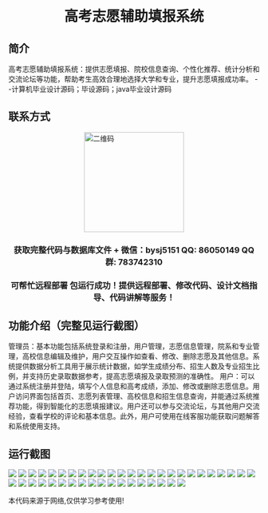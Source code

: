 <p><h1 align="center">高考志愿辅助填报系统</h1></p>

## 简介
高考志愿辅助填报系统：提供志愿填报、院校信息查询、个性化推荐、统计分析和交流论坛等功能，帮助考生高效合理地选择大学和专业，提升志愿填报成功率。    --计算机毕业设计源码；毕设源码；java毕业设计源码


## 联系方式
<img src="https://bs-1329754181.cos.ap-shanghai.myqcloud.com/wx.jpg" alt="二维码" style="display: block; margin: 0 auto;" width="200px">
<p><h3 align="center">获取完整代码与数据库文件 + 微信：bysj5151 QQ: 86050149 QQ群: 783742310</h3></p>
<p><h3 align="center">可帮忙远程部署 包运行成功！提供远程部署、修改代码、设计文档指导、代码讲解等服务！</h3></p>

## 功能介绍（完整见运行截图）
管理员：基本功能包括系统登录和注册，用户管理，志愿信息管理，院系和专业管理，高校信息编辑及维护，用户交互操作如查看、修改、删除志愿及其他信息。系统提供数据分析工具用于展示统计数据，如学生成绩分布、招生人数及专业招生比例，并支持历史录取数据参考，提高志愿填报及录取预测的准确性。
用户：可以通过系统注册并登陆，填写个人信息和高考成绩，添加、修改或删除志愿信息。用户访问界面包括首页、志愿列表管理、高校信息和招生信息查询，并能通过系统推荐功能，得到智能化的志愿填报建议。用户还可以参与交流论坛，与其他用户交流经验，查看学校的评论和基本信息。此外，用户可使用在线客服功能获取问题解答和系统使用支持。


## 运行截图
![](https://bs-1329754181.cos.ap-shanghai.myqcloud.com/ssm/GaoKaoVolunteerHelperSystem/img/001.jpg)
![](https://bs-1329754181.cos.ap-shanghai.myqcloud.com/ssm/GaoKaoVolunteerHelperSystem/img/002.jpg)
![](https://bs-1329754181.cos.ap-shanghai.myqcloud.com/ssm/GaoKaoVolunteerHelperSystem/img/003.jpg)
![](https://bs-1329754181.cos.ap-shanghai.myqcloud.com/ssm/GaoKaoVolunteerHelperSystem/img/004.jpg)
![](https://bs-1329754181.cos.ap-shanghai.myqcloud.com/ssm/GaoKaoVolunteerHelperSystem/img/005.jpg)
![](https://bs-1329754181.cos.ap-shanghai.myqcloud.com/ssm/GaoKaoVolunteerHelperSystem/img/006.jpg)
![](https://bs-1329754181.cos.ap-shanghai.myqcloud.com/ssm/GaoKaoVolunteerHelperSystem/img/007.jpg)
![](https://bs-1329754181.cos.ap-shanghai.myqcloud.com/ssm/GaoKaoVolunteerHelperSystem/img/008.jpg)
![](https://bs-1329754181.cos.ap-shanghai.myqcloud.com/ssm/GaoKaoVolunteerHelperSystem/img/009.jpg)
![](https://bs-1329754181.cos.ap-shanghai.myqcloud.com/ssm/GaoKaoVolunteerHelperSystem/img/010.jpg)
![](https://bs-1329754181.cos.ap-shanghai.myqcloud.com/ssm/GaoKaoVolunteerHelperSystem/img/011.jpg)
![](https://bs-1329754181.cos.ap-shanghai.myqcloud.com/ssm/GaoKaoVolunteerHelperSystem/img/012.jpg)
![](https://bs-1329754181.cos.ap-shanghai.myqcloud.com/ssm/GaoKaoVolunteerHelperSystem/img/013.jpg)
![](https://bs-1329754181.cos.ap-shanghai.myqcloud.com/ssm/GaoKaoVolunteerHelperSystem/img/014.jpg)
![](https://bs-1329754181.cos.ap-shanghai.myqcloud.com/ssm/GaoKaoVolunteerHelperSystem/img/015.jpg)
![](https://bs-1329754181.cos.ap-shanghai.myqcloud.com/ssm/GaoKaoVolunteerHelperSystem/img/016.jpg)
![](https://bs-1329754181.cos.ap-shanghai.myqcloud.com/ssm/GaoKaoVolunteerHelperSystem/img/017.jpg)
![](https://bs-1329754181.cos.ap-shanghai.myqcloud.com/ssm/GaoKaoVolunteerHelperSystem/img/018.jpg)
![](https://bs-1329754181.cos.ap-shanghai.myqcloud.com/ssm/GaoKaoVolunteerHelperSystem/img/019.jpg)
![](https://bs-1329754181.cos.ap-shanghai.myqcloud.com/ssm/GaoKaoVolunteerHelperSystem/img/020.jpg)
![](https://bs-1329754181.cos.ap-shanghai.myqcloud.com/ssm/GaoKaoVolunteerHelperSystem/img/021.jpg)
![](https://bs-1329754181.cos.ap-shanghai.myqcloud.com/ssm/GaoKaoVolunteerHelperSystem/img/022.jpg)
![](https://bs-1329754181.cos.ap-shanghai.myqcloud.com/ssm/GaoKaoVolunteerHelperSystem/img/023.jpg)
![](https://bs-1329754181.cos.ap-shanghai.myqcloud.com/ssm/GaoKaoVolunteerHelperSystem/img/024.jpg)
![](https://bs-1329754181.cos.ap-shanghai.myqcloud.com/ssm/GaoKaoVolunteerHelperSystem/img/025.jpg)
![](https://bs-1329754181.cos.ap-shanghai.myqcloud.com/ssm/GaoKaoVolunteerHelperSystem/img/026.jpg)
![](https://bs-1329754181.cos.ap-shanghai.myqcloud.com/ssm/GaoKaoVolunteerHelperSystem/img/027.jpg)
![](https://bs-1329754181.cos.ap-shanghai.myqcloud.com/ssm/GaoKaoVolunteerHelperSystem/img/028.jpg)
![](https://bs-1329754181.cos.ap-shanghai.myqcloud.com/ssm/GaoKaoVolunteerHelperSystem/img/029.jpg)
![](https://bs-1329754181.cos.ap-shanghai.myqcloud.com/ssm/GaoKaoVolunteerHelperSystem/img/030.jpg)
![](https://bs-1329754181.cos.ap-shanghai.myqcloud.com/ssm/GaoKaoVolunteerHelperSystem/img/031.jpg)
![](https://bs-1329754181.cos.ap-shanghai.myqcloud.com/ssm/GaoKaoVolunteerHelperSystem/img/032.jpg)
![](https://bs-1329754181.cos.ap-shanghai.myqcloud.com/ssm/GaoKaoVolunteerHelperSystem/img/033.jpg)
![](https://bs-1329754181.cos.ap-shanghai.myqcloud.com/ssm/GaoKaoVolunteerHelperSystem/img/034.jpg)
![](https://bs-1329754181.cos.ap-shanghai.myqcloud.com/ssm/GaoKaoVolunteerHelperSystem/img/035.jpg)
![](https://bs-1329754181.cos.ap-shanghai.myqcloud.com/ssm/GaoKaoVolunteerHelperSystem/img/036.jpg)
![](https://bs-1329754181.cos.ap-shanghai.myqcloud.com/ssm/GaoKaoVolunteerHelperSystem/img/037.jpg)
![](https://bs-1329754181.cos.ap-shanghai.myqcloud.com/ssm/GaoKaoVolunteerHelperSystem/img/038.jpg)
![](https://bs-1329754181.cos.ap-shanghai.myqcloud.com/ssm/GaoKaoVolunteerHelperSystem/img/039.jpg)
![](https://bs-1329754181.cos.ap-shanghai.myqcloud.com/ssm/GaoKaoVolunteerHelperSystem/img/040.jpg)
![](https://bs-1329754181.cos.ap-shanghai.myqcloud.com/ssm/GaoKaoVolunteerHelperSystem/img/041.jpg)
![](https://bs-1329754181.cos.ap-shanghai.myqcloud.com/ssm/GaoKaoVolunteerHelperSystem/img/042.jpg)
![](https://bs-1329754181.cos.ap-shanghai.myqcloud.com/ssm/GaoKaoVolunteerHelperSystem/img/043.jpg)

<p>本代码来源于网络,仅供学习参考使用!</p>
